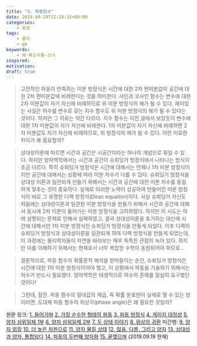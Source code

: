 ```yaml
---
title: "3. 파동함수"
date: 2019-09-19T12:28:32+09:00
categories:
    - 표현
tags:
    - 물리
    - qm
keywords:
    - 왜-복소수를-쓰나
inspired:
motivation:
draft: true
---
```


>고전적인 파동이 만족하는 미분 방정식은 시간에 대한 2차 편미분값이 공간에 대한 2차 편미분값에 비례한다는 것을 의미한다. 사인과 코사인 함수는 변수에 대한 2차 미분값이 자기 자신에 비례하므로 위 미분 방정식의 해가 될 수 있다. 재미있는 사실은 허수를 변수로 갖는 지수 함수도 위 미분 방정식의 해가 될 수 있다는 것이다. 하지만 그 이유는 약간 다르다. 지수 함수는 이전 글에서 보았듯이 변수에 대한 1차 미분값이 자기 자신에 비례한다. 1차 미분값이 자기 자신에 비례하면 2차 미분값도 자기 자신에 비례하므로, 위 방정식의 해가 될 수 있다. 이런 미묘한 차이가 왜 중요할까?

>상대성이론에 따르면 시간과 공간은 시공간이라는 하나의 개념으로 묶일 수 있다. 하지만 양자역학에서는 시간과 공간이 슈뢰딩거 방정식에서 나타나는 방식이 조금 다르다. 특히 슈뢰딩거 방정식은 시간에 대해서는 언제나 1차 미분 방정식이지만 공간에 대해서는 상황에 따라 미분 차수가 다를 수 있다. 슈뢰딩거 방정식을 상대성 이론과 일관되게 만들기 위해서는 시간과 공간에 대한 미분 차수를 동일하게 맞추는 것이 중요하다. 실제로 이러한 노력이 성공하여 만들어진 미분 방정식이 바로 그 유명한 디랙 방정식(Dirac equation)이다. 사실 슈뢰딩거 자신도 처음에는 상대성이론과 일관된 미분 방정식을 만들기 위해서 시간과 공간에 대해서 동시에 2차 미분이 들어가는 미분 방정식을 고려하였다. 하지만 이 시도는 아래 설명되는 문제로 인해서 실패하였고, 결국 상대성이론을 포기하는 대신에 시간에 대해서만 1차 미분 방정식인 슈뢰딩거 방정식을 만들게 되었다. 이후 디랙이 슈뢰딩거 방정식과 상대성이론을 일관되게 하여 디랙 방정식을 만들게 되었는데, 이 과정에는 물리학자들이 자연을 바라보는 매우 독특한 관점이 녹아 있다. 하지만 이를 이해하기 위해서는 현재로서 너무 복잡한 수학이 동원되어야 하므로...

>결론적으로, 파동 함수의 확률론적 해석을 받아들이는 순간, 슈뢰딩거 방정식은 시간에 대한 1차 미분 방정식이어야 했고, 이 상황에서 파동을 기술하기 위해서는 허수가 반드시 필요했다. 양자역학은 태생적으로 허수의 존재를 절실히 요구했던 것이다!

>그런데, 잠깐.
파동 함수의 절대값의 제곱, 즉 확률 분포만이 실제로 잴 수 있는 양이라면, 도대체 파동 함수의 위상각(phase angle)은 왜 필요한 것일까?

<span class="pretag">원문 링크</span>: <a href="https://horizon.kias.re.kr/archives/allarticles/naturalsciences/믿기-힘든-양자-incredible-quantum/" target="_blank">1. 들어가며</a> <a href="https://horizon.kias.re.kr/archives/allarticles/naturalsciences/%eb%af%bf%ea%b8%b0-%ed%9e%98%eb%93%a0-%ec%96%91%ec%9e%90incredible-quantum-2/" target="_blank">2. 가장 순수한 형태의 파동</a> <a href="https://horizon.kias.re.kr/archives/allarticles/naturalsciences/믿기-힘든-양자-incredible-quantum-3/" target="_blank">3. 파동 방정식</a> <a href="https://horizon.kias.re.kr/archives/allarticles/naturalsciences/%EB%AF%BF%EA%B8%B0-%ED%9E%98%EB%93%A0-%EC%96%91%EC%9E%90-incredible-quantum-4-%EA%B2%8C%EC%9D%B4%EC%A7%80-%EB%8C%80%EC%B9%AD%EC%84%B1/" target="_blank">4. 게이지 대칭성</a> <a href="https://horizon.kias.re.kr/archives/allarticles/naturalsciences/믿기-힘든-양자-incredible-quantum-5-양자-삼위일체-1부/" target="_blank">5. 양자 삼위일체 1부</a> <a href="https://horizon.kias.re.kr/archives/allarticles/naturalsciences/%EB%AF%BF%EA%B8%B0-%ED%9E%98%EB%93%A0-%EC%96%91%EC%9E%90-incredible-quantum-6-%EC%96%91%EC%9E%90-%EC%82%BC%EC%9C%84%EC%9D%BC%EC%B2%B4-2%EB%B6%80/" target="_blank">6. 양자 삼위일체 2부</a> <a href="https://horizon.kias.re.kr/archives/allarticles/naturalsciences/%EB%AF%BF%EA%B8%B0-%ED%9E%98%EB%93%A0-%EC%96%91%EC%9E%90-incredible-quantum-7-%EB%91%90-%EC%83%81%ED%83%9C-%EC%9D%B4%EC%95%BC%EA%B8%B0/" target="_blank">7. 두 상태 이야기</a> <a href="https://horizon.kias.re.kr/archives/allarticles/naturalsciences/믿기-힘든-양자-incredible-quantum-8-위상의-귀환/" target="_blank">8. 위상의 귀환</a> <span class="pretag">미간행</span>: <a href="#" target="_blank">9. 양자 얽힘</a> <a href="#" target="_blank">10. 더 높은 차원으로</a> <a href="#" target="_blank">11. 양자 물질 상태</a> <a href="#" target="_blank">12. 많음, 다름, 그리고 양자</a> <a href="#" target="_blank">13. 상대성과 양자, 통합되다</a> <a href="#" target="_blank">14. 파동의 두번째 양자화</a> <a href="#" target="_blank">15. 끝맺으며</a> (2019.09.19 현재)
